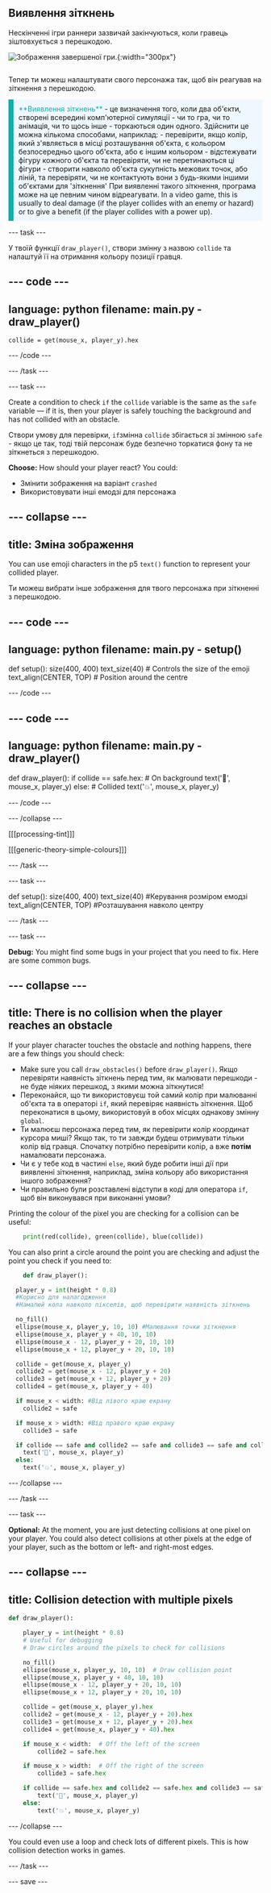## Виявлення зіткнень

<div style="display: flex; flex-wrap: wrap">
<div style="flex-basis: 200px; flex-grow: 1; margin-right: 15px;">
Нескінченні ігри раннери зазвичай закінчуються, коли гравець зіштовхується з перешкодою.
</div>
<div>

![Зображення завершеної гри.](images/collision.png){:width="300px"}

</div>
</div>

Тепер ти можеш налаштувати свого персонажа так, щоб він реагував на зіткнення з перешкодою.

<p style="border-left: solid; border-width:10px; border-color: #0faeb0; background-color: aliceblue; padding: 10px;">
<span style="color: #0faeb0">**Виявлення зіткнень**</span> - це визначення того, коли два об'єкти, створені всередині комп'ютерної симуляції - чи то гра, чи то анімація, чи то щось інше - торкаються один одного. Здійснити це можна кількома способами, наприклад: 
  - перевірити, якщо колір, який з'являється в місці розташування об'єкта, є кольором безпосередньо цього об'єкта, або є іншим кольором
  - відстежувати фігуру кожного об'єкта та перевіряти, чи не перетинаються ці фігури
  - створити навколо об'єкта сукупність межових точок, або ліній, та перевіряти, чи не контактують вони з будь-якими іншими об'єктами для 'зіткнення'
При виявленні такого зіткнення, програма може на це певним чином відреагувати. In a video game, this is usually to deal damage (if the player collides with an enemy or hazard) or to give a benefit (if the player collides with a power up).
</p>

--- task ---

У твоїй функції `draw_player()`, створи змінну з назвою `collide` та налаштуй її на отримання кольору позиції гравця.

--- code ---
---
language: python
filename: main.py - draw_player()
---

    collide = get(mouse_x, player_y).hex

--- /code ---

--- /task ---

--- task ---

Create a condition to check `if` the `collide` variable is the same as the `safe` variable — if it is, then your player is safely touching the background and has not collided with an obstacle.

Створи умову для перевірки, `if`змінна `collide` збігається зі змінною `safe` - якщо це так, тоді твій персонаж буде безпечно торкатися фону та не зіткнеться з перешкодою.

**Choose:** How should your player react? You could:
+ Змінити зображення на варіант `crashed`
+ Використовувати інші емодзі для персонажа

--- collapse ---
---
title: Зміна зображення
---

You can use emoji characters in the p5 `text()` function to represent your collided player.

Ти можеш вибрати інше зображення для твого персонажа при зіткненні з перешкодою.

--- code ---
---
language: python
filename: main.py - setup()
---

def setup(): size(400, 400) text_size(40)  # Controls the size of the emoji text_align(CENTER, TOP)  # Position around the centre

--- /code ---

--- code ---
---
language: python
filename: main.py - draw_player()
---

def draw_player(): if collide == safe.hex:  # On background text('🎈', mouse_x, player_y) else:  # Collided text('💥', mouse_x, player_y)

--- /code ---

--- /collapse ---

[[[processing-tint]]]

[[[generic-theory-simple-colours]]]

--- /task ---

--- task ---

def setup(): size(400, 400) text_size(40) #Керування розміром емодзі text_align(CENTER, TOP) #Розташування навколо центру

--- /task ---

--- task ---

**Debug:** You might find some bugs in your project that you need to fix. Here are some common bugs.

--- collapse ---
---
title: There is no collision when the player reaches an obstacle
---

If your player character touches the obstacle and nothing happens, there are a few things you should check:

 - Make sure you call `draw_obstacles()` before `draw_player()`. Якщо перевіряти наявність зіткнень перед тим, як малювати перешкоди - не буде ніяких перешкод, з якими можна зіткнутися!
 - Переконайся, що ти використовуєш той самий колір при малюванні об'єкта та в операторі `if`, який перевіряє наявність зіткнення. Щоб переконатися в цьому, використовуй в обох місцях однакову змінну `global`.
 - Ти малюєш персонажа перед тим, як перевірити колір координат курсора миші? Якщо так, то ти завжди будеш отримувати тільки колір від гравця. Спочатку потрібно перевірити колір, а вже **потім** намалювати персонажа.
 - Чи є у тебе код в частині `else`, який буде робити інші дії при виявленні зіткнення, наприклад, зміна кольору або використання іншого зображення?
 - Чи правильно були розставлені відступи в коді для оператора `if`, щоб він виконувався при виконанні умови?

Printing the colour of the pixel you are checking for a collision can be useful:

```python
    print(red(collide), green(collide), blue(collide))
```

You can also print a circle around the point you are checking and adjust the point you check if you need to:

```python
    def draw_player():

  player_y = int(height * 0.8)
  #Корисно для налагодження
  #Намалюй кола навколо пікселів, щоб перевірити наявність зіткнень

  no_fill()
  ellipse(mouse_x, player_y, 10, 10) #Малювання точки зіткнення
  ellipse(mouse_x, player_y + 40, 10, 10)
  ellipse(mouse_x - 12, player_y + 20, 10, 10)
  ellipse(mouse_x + 12, player_y + 20, 10, 10)

  collide = get(mouse_x, player_y)
  collide2 = get(mouse_x - 12, player_y + 20)
  collide3 = get(mouse_x + 12, player_y + 20)
  collide4 = get(mouse_x, player_y + 40)

  if mouse_x < width: #Від лівого краю екрану
    collide2 = safe

  if mouse_x > width: #Від правого краю екрану
    collide3 = safe

  if collide == safe and collide2 == safe and collide3 == safe and collide4 == safe:
    text('🎈', mouse_x, player_y)
  else:
    text('💥', mouse_x, player_y)
```

--- /collapse ---

--- /task ---

--- task ---

**Optional:** At the moment, you are just detecting collisions at one pixel on your player. You could also detect collisions at other pixels at the edge of your player, such as the bottom or left- and right-most edges.

--- collapse ---
---
title: Collision detection with multiple pixels
---

```python
def draw_player():

    player_y = int(height * 0.8)
    # Useful for debugging
    # Draw circles around the pixels to check for collisions

    no_fill()
    ellipse(mouse_x, player_y, 10, 10)  # Draw collision point
    ellipse(mouse_x, player_y + 40, 10, 10)
    ellipse(mouse_x - 12, player_y + 20, 10, 10)
    ellipse(mouse_x + 12, player_y + 20, 10, 10)

    collide = get(mouse_x, player_y).hex
    collide2 = get(mouse_x - 12, player_y + 20).hex
    collide3 = get(mouse_x + 12, player_y + 20).hex
    collide4 = get(mouse_x, player_y + 40).hex

    if mouse_x < width:  # Off the left of the screen
        collide2 = safe.hex

    if mouse_x > width:  # Off the right of the screen
        collide3 = safe.hex

    if collide == safe.hex and collide2 == safe.hex and collide3 == safe.hex and collide4 == safe.hex:
        text('🎈', mouse_x, player_y)
    else:
        text('💥', mouse_x, player_y)
```

--- /collapse ---

You could even use a loop and check lots of different pixels. This is how collision detection works in games.

--- /task ---

--- save ---
